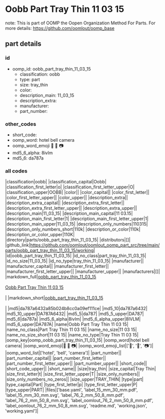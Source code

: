 # Oobb Part Tray Thin 11 03 15  

note: This is part of OOMP the Oopen Organization Method For Parts. For more details: https://github.com/oomlout/oomp_base

##  part details





### id
* oomp_id: oobb_part_tray_thin_11_03_15
  * classification: oobb
  * type: part
  * size: tray_thin
  * color: 
  * description_main: 11_03_15
  * description_extra: 
  * manufacturer: 
  * part_number: 

### other_codes
* short_code: 
* oomp_word: hotel bell camera
* oomp_word_emoji :hotel: :bell: :camera:
* md5_6_alpha: 8ivlm
* md5_6: da787a

### all codes 
|classification|oobb|
|classification_capital|Oobb|
|classification_first_letter|o|
|classification_first_letter_upper|O|
|classification_upper|OOBB|
|color||
|color_capital||
|color_first_letter||
|color_first_letter_upper||
|color_upper||
|description_extra||
|description_extra_capital||
|description_extra_first_letter||
|description_extra_first_letter_upper||
|description_extra_upper||
|description_main|11_03_15|
|description_main_capital|11 03.15|
|description_main_first_letter|1|
|description_main_first_letter_upper|1|
|description_main_upper|11_03_15|
|description_only_numbers|110315|
|description_only_numbers_short|110k|
|description_or_color|110k|
|description_or_color_upper|110K|
|directory|parts/oobb_part_tray_thin_11_03_15|
|distributors|[]|
|github_link|https://github.com/oomlout/oomlout_oomp_part_src/tree/main/parts/oobb_part_tray_thin_11_03_15/working|
|id|oobb_part_tray_thin_11_03_15|
|id_no_class|part_tray_thin_11_03_15|
|id_no_size|11_03_15|
|id_no_type|tray_thin_11_03_15|
|manufacturer||
|manufacturer_capital||
|manufacturer_first_letter||
|manufacturer_first_letter_upper||
|manufacturer_upper||
|manufacturers|[]|
|markdown_full|[oobb_part_tray_thin_11_03_15](https://github.com/oomlout/oomlout_oomp_part_src/tree/main/parts/oobb_part_tray_thin_11_03_15/working)<br>[](https://github.com/oomlout/oomlout_oomp_part_src/tree/main/parts/oobb_part_tray_thin_11_03_15/working)<br>[Oobb Part Tray Thin 11 03 15](https://github.com/oomlout/oomlout_oomp_part_src/tree/main/parts/oobb_part_tray_thin_11_03_15/working)<br><br>|
|markdown_short|[oobb_part_tray_thin_11_03_15](https://github.com/oomlout/oomlout_oomp_part_src/tree/main/parts/oobb_part_tray_thin_11_03_15/working)<br><br>|
|md5|da787a6432a85b024b8cc0a09ef111ce|
|md5_10|da787a6432|
|md5_10_upper|DA787A6432|
|md5_5|da787|
|md5_5_upper|DA787|
|md5_6|da787a|
|md5_6_alpha|8ivlm|
|md5_6_alpha_upper|8IVLM|
|md5_6_upper|DA787A|
|name|Oobb Part Tray Thin 11 03 15|
|name_no_class|Part Tray Thin 11 03 15|
|name_no_size|11 03 15|
|name_no_size_short|11 03 15|
|name_no_type|Tray Thin 11 03 15|
|oomp_key|oomp_oobb_part_tray_thin_11_03_15|
|oomp_word|hotel bell camera|
|oomp_word_emoji|:hotel: :bell: :camera:|
|oomp_word_emoji_list|[':hotel:', ':bell:', ':camera:']|
|oomp_word_list|['hotel', 'bell', 'camera']|
|part_number||
|part_number_capital||
|part_number_first_letter||
|part_number_first_letter_upper||
|part_number_upper||
|short_code||
|short_code_upper||
|short_name||
|size|tray_thin|
|size_capital|Tray Thin|
|size_first_letter|t|
|size_first_letter_upper|T|
|size_only_numbers||
|size_only_numbers_no_zeros||
|size_upper|TRAY_THIN|
|type|part|
|type_capital|Part|
|type_first_letter|p|
|type_first_letter_upper|P|
|type_upper|PART|
|files|['base.yaml', 'label_15_mm_30_mm.pdf', 'label_15_mm_30_mm.svg', 'label_76_2_mm_50_8_mm.pdf', 'label_76_2_mm_50_8_mm.svg', 'label_oomlout_76_2_mm_50_8_mm.pdf', 'label_oomlout_76_2_mm_50_8_mm.svg', 'readme.md', 'working.json', 'working.yaml']|
